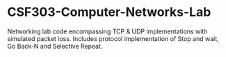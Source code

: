 # CSF303-Computer-Networks-Lab

Networking lab code encompassing TCP & UDP implementations with simulated packet loss. Includes protocol implementation of Stop and wait, Go Back-N and Selective Repeat.
